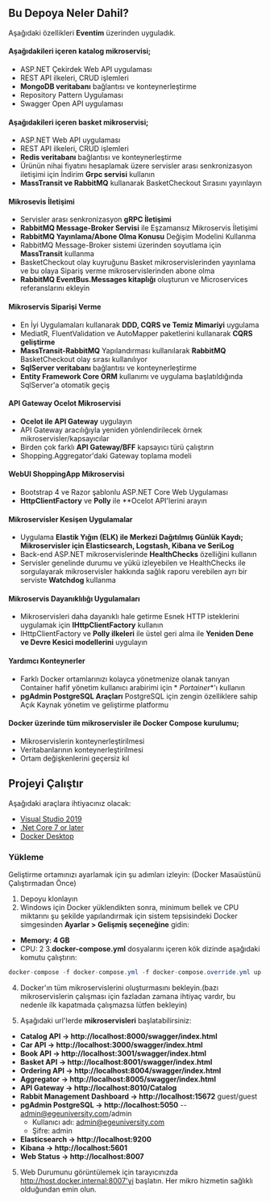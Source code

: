 ## Bu Depoya Neler Dahil?

Aşağıdaki özellikleri **Eventim** üzerinden uyguladık.

#### Aşağıdakileri içeren katalog mikroservisi;

- ASP.NET Çekirdek Web API uygulaması
- REST API ilkeleri, CRUD işlemleri
- **MongoDB veritabanı** bağlantısı ve konteynerleştirme
- Repository Pattern Uygulaması
- Swagger Open API uygulaması

#### Aşağıdakileri içeren basket mikroservisi;

- ASP.NET Web API uygulaması
- REST API ilkeleri, CRUD işlemleri
- **Redis veritabanı** bağlantısı ve konteynerleştirme
- Ürünün nihai fiyatını hesaplamak üzere servisler arası senkronizasyon iletişimi için İndirim **Grpc servisi** kullanın
- **MassTransit ve RabbitMQ** kullanarak BasketCheckout Sırasını yayınlayın

#### Mikrosevis İletişimi

- Servisler arası senkronizasyon **gRPC İletişimi**
- **RabbitMQ Message-Broker Servisi** ile Eşzamansız Mikroservis İletişimi
- **RabbitMQ Yayınlama/Abone Olma Konusu** Değişim Modelini Kullanma
- RabbitMQ Message-Broker sistemi üzerinden soyutlama için **MassTransit** kullanma
- BasketCheckout olay kuyruğunu Basket mikroservislerinden yayınlama ve bu olaya Sipariş verme mikroservislerinden abone
  olma
- **RabbitMQ EventBus.Messages kitaplığı** oluşturun ve Microservices referanslarını ekleyin

#### Mikroservis Siparişi Verme

- En İyi Uygulamaları kullanarak **DDD, CQRS ve Temiz Mimariyi** uygulama
- MediatR, FluentValidation ve AutoMapper paketlerini kullanarak **CQRS geliştirme**
- **MassTransit-RabbitMQ** Yapılandırması kullanılarak **RabbitMQ** BasketCheckout olay sırası kullanılıyor
- **SqlServer veritabanı** bağlantısı ve konteynerleştirme
- **Entity Framework Core ORM** kullanımı ve uygulama başlatıldığında SqlServer'a otomatik geçiş

#### API Gateway Ocelot Mikroservisi

- **Ocelot ile API Gateway** uygulayın
- API Gateway aracılığıyla yeniden yönlendirilecek örnek mikroservisler/kapsayıcılar
- Birden çok farklı **API Gateway/BFF** kapsayıcı türü çalıştırın
- Shopping.Aggregator'daki Gateway toplama modeli

#### WebUI ShoppingApp Mikroservisi

- Bootstrap 4 ve Razor şablonlu ASP.NET Core Web Uygulaması
- **HttpClientFactory** ve **Polly** ile \*\*Ocelot API'lerini arayın

#### Mikroservisler Kesişen Uygulamalar

- Uygulama **Elastik Yığın (ELK) ile Merkezi Dağıtılmış Günlük Kaydı; Mikroservisler için Elasticsearch, Logstash,
  Kibana ve SeriLog**
- Back-end ASP.NET mikroservislerinde **HealthChecks** özelliğini kullanın
- Servisler genelinde durumu ve yükü izleyebilen ve HealthChecks ile sorgulayarak mikroservisler hakkında sağlık raporu
  verebilen ayrı bir serviste **Watchdog** kullanma

#### Mikroservis Dayanıklılığı Uygulamaları

- Mikroservisleri daha dayanıklı hale getirme Esnek HTTP isteklerini uygulamak için **IHttpClientFactory** kullanın
- IHttpClientFactory ve **Polly ilkeleri** ile üstel geri alma ile **Yeniden Dene ve Devre Kesici modellerini**
  uygulayın

#### Yardımcı Konteynerler

- Farklı Docker ortamlarınızı kolayca yönetmenize olanak tanıyan Container hafif yönetim kullanıcı arabirimi için *
  *Portainer**'ı kullanın
- **pgAdmin PostgreSQL Araçları** PostgreSQL için zengin özelliklere sahip Açık Kaynak yönetim ve geliştirme platformu

#### Docker üzerinde tüm mikroservisler ile Docker Compose kurulumu;

- Mikroservislerin konteynerleştirilmesi
- Veritabanlarının konteynerleştirilmesi
- Ortam değişkenlerini geçersiz kıl

## Projeyi Çalıştır

Aşağıdaki araçlara ihtiyacınız olacak:

- [Visual Studio 2019](https://visualstudio.microsoft.com/downloads/)
- [.Net Core 7 or later](https://dotnet.microsoft.com/download/dotnet-core/7)
- [Docker Desktop](https://www.docker.com/products/docker-desktop)

### Yükleme

Geliştirme ortamınızı ayarlamak için şu adımları izleyin: (Docker Masaüstünü Çalıştırmadan Önce)

1. Depoyu klonlayın
2. Windows için Docker yüklendikten sonra, minimum bellek ve CPU miktarını şu şekilde yapılandırmak için sistem
   tepsisindeki Docker simgesinden **Ayarlar > Gelişmiş seçeneğine** gidin:

- **Memory: 4 GB**
- CPU: 2 3.**docker-compose.yml** dosyalarını içeren kök dizinde aşağıdaki komutu çalıştırın:

```csharp
docker-compose -f docker-compose.yml -f docker-compose.override.yml up -d
```

4. Docker'ın tüm mikroservislerini oluşturmasını bekleyin.(bazı mikroservislerin çalışması için fazladan zamana ihtiyaç
   vardır, bu nedenle ilk kapatmada çalışmazsa lütfen bekleyin)

5. Aşağıdaki url'lerde **mikroservisleri** başlatabilirsiniz:

- **Catalog API -> http://localhost:8000/swagger/index.html**
- **Car API -> http://localhost:3000/swagger/index.html**
- **Book API -> http://localhost:3001/swagger/index.html**
- **Basket API -> http://localhost:8001/swagger/index.html**
- **Ordering API -> http://localhost:8004/swagger/index.html**
- **Aggregator -> http://localhost:8005/swagger/index.html**
- **API Gateway -> http://localhost:8010/Catalog**
- **Rabbit Management Dashboard -> http://localhost:15672**  guest/guest
- **pgAdmin PostgreSQL -> http://localhost:5050** -- admin@egeuniversity.com/admin
    - Kullanıcı adı: admin@egeuniversity.com
    - Şifre: admin
- **Elasticsearch -> http://localhost:9200**
- **Kibana -> http://localhost:5601**
- **Web Status -> http://localhost:8007**

5. Web Durumunu görüntülemek için tarayıcınızda http://host.docker.internal:8007'yi başlatın. Her mikro hizmetin
   sağlıklı olduğundan emin olun.
